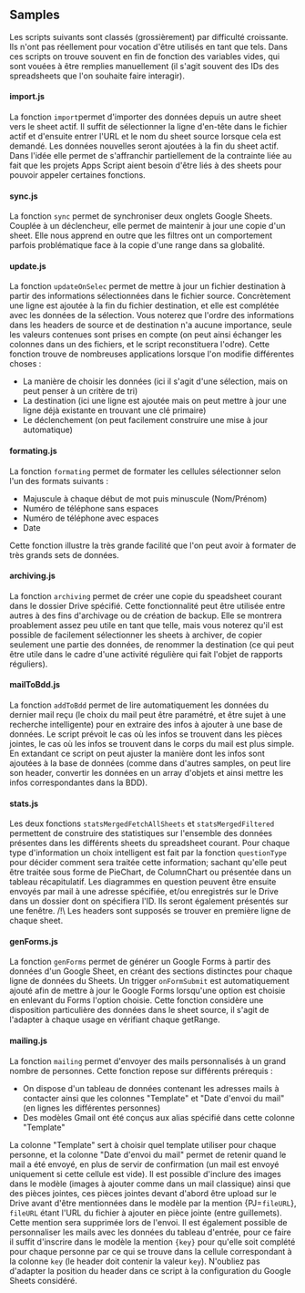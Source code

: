 ## Samples

Les scripts suivants sont classés (grossièrement) par difficulté croissante.
Ils n'ont pas réellement pour vocation d'être utilisés en tant que tels.
Dans ces scripts on trouve souvent en fin de fonction des variables vides, qui sont vouées à être remplies manuellement (il s'agit souvent des IDs des spreadsheets que l'on souhaite faire interagir).

#### import.js

La fonction `import`permet d'importer des données depuis un autre sheet vers le sheet actif. Il suffit de sélectionner la ligne d'en-tête dans le fichier actif et d'ensuite entrer l'URL et le nom du sheet source lorsque cela est demandé. Les données nouvelles seront ajoutées à la fin du sheet actif. Dans l'idée elle permet de s'affranchir partiellement de la contrainte liée au fait que les projets Apps Script aient besoin d'être liés à des sheets pour pouvoir appeler certaines fonctions.

#### sync.js

La fonction `sync` permet de synchroniser deux onglets Google Sheets. Couplée à un déclencheur, elle permet de maintenir à jour une copie d'un sheet. Elle nous apprend en outre que les filtres ont un comportement parfois problématique face à la copie d'une range dans sa globalité.

#### update.js

La fonction `updateOnSelec` permet de mettre à jour un fichier destination à partir des informations sélectionnées dans le fichier source. Concrètement une ligne est ajoutée à la fin du fichier destination, et elle est complétée avec les données de la sélection. Vous noterez que l'ordre des informations dans les headers de source et de destination n'a aucune importance, seule les valeurs contenues sont prises en compte (on peut ainsi échanger les colonnes dans un des fichiers, et le script reconstituera l'odre).
Cette fonction trouve de nombreuses applications lorsque l'on modifie différentes choses :

* La manière de choisir les données (ici il s'agit d'une sélection, mais on peut penser à un critère de tri)
* La destination (ici une ligne est ajoutée mais on peut mettre à jour une ligne déjà existante en trouvant une clé primaire)
* Le déclenchement (on peut facilement construire une mise à jour automatique)

#### formating.js

La fonction `formating` permet de formater les cellules sélectionner selon l'un des formats suivants :

* Majuscule à chaque début de mot puis minuscule (Nom/Prénom)
* Numéro de téléphone sans espaces
* Numéro de téléphone avec espaces
* Date

Cette fonction illustre la très grande facilité que l'on peut avoir à formater de très grands sets de données.

#### archiving.js

La fonction `archiving` permet de créer une copie du speadsheet courant dans le dossier Drive spécifié.
Cette fonctionnalité peut être utilisée entre autres à des fins d'archivage ou de création de backup.
Elle se montrera proablement assez peu utile en tant que telle, mais vous noterez qu'il est possible de facilement sélectionner les sheets à archiver, de copier seulement une partie des données, de renommer la destination (ce qui peut être utile dans le cadre d'une activité régulière qui fait l'objet de rapports réguliers).

#### mailToBdd.js

La fonction `addToBdd` permet de lire automatiquement les données du dernier mail reçu (le choix du mail peut être paramétré, et être sujet à une recherche intelligente) pour en extraire des infos à ajouter à une base de données. Le script prévoit le cas où les infos se trouvent dans les pièces jointes, le cas où les infos se trouvent dans le corps du mail est plus simple. En extandant ce script on peut ajuster la manière dont les infos sont ajoutées à la base de données (comme dans d'autres samples, on peut lire son header, convertir les données en un array d'objets et ainsi mettre les infos correspondantes dans la BDD).

#### stats.js

Les deux fonctions `statsMergedFetchAllSheets` et `statsMergedFiltered` permettent de construire des statistiques sur l'ensemble des données présentes dans les différents sheets du spreadsheet courant. Pour chaque type d'information un choix intelligent est fait par la fonction `questionType` pour décider comment sera traitée cette information; sachant qu'elle peut être traitée sous forme de PieChart, de ColumnChart ou présentée dans un tableau récapitulatif. Les diagrammes en question peuvent être ensuite envoyés par mail à une adresse spécifiée, et/ou enregistrés sur le Drive dans un dossier dont on spécifiera l'ID. Ils seront également présentés sur une fenêtre.
/!\ Les headers sont supposés se trouver en première ligne de chaque sheet.

#### genForms.js

La fonction `genForms` permet de générer un Google Forms à partir des données d'un Google Sheet, en créant des sections distinctes pour chaque ligne de données du Sheets. Un trigger `onFormSubmit` est automatiquement ajouté afin de mettre à jour le Google Forms lorsqu'une option est choisie en enlevant du Forms l'option choisie.
Cette fonction considère une disposition particulière des données dans le sheet source, il s'agit de l'adapter à chaque usage en vérifiant chaque getRange.

#### mailing.js

La fonction `mailing` permet d'envoyer des mails personnalisés à un grand nombre de personnes. Cette fonction repose sur différents prérequis :

* On dispose d'un tableau de données contenant les adresses mails à contacter ainsi que les colonnes "Template" et "Date d'envoi du mail" (en lignes les différentes personnes)
* Des modèles Gmail ont été conçus aux alias spécifié dans cette colonne "Template"

La colonne "Template" sert à choisir quel template utiliser pour chaque personne, et la colonne "Date d'envoi du mail" permet de retenir quand le mail a été envoyé, en plus de servir de confirmation (un mail est envoyé uniquement si cette cellule est vide).
Il est possible d'inclure des images dans le modèle (images à ajouter comme dans un mail classique) ainsi que des pièces jointes, ces pièces jointes devant d'abord être upload sur le Drive avant d'être mentionnées dans le modèle par la mention {PJ=`fileURL`}, `fileURL` étant l'URL du fichier à ajouter en pièce jointe (entre guillemets). Cette mention sera supprimée lors de l'envoi.
Il est également possible de personnaliser les mails avec les données du tableau d'entrée, pour ce faire il suffit d'inscrire dans le modèle la mention `{key}` pour qu'elle soit complété pour chaque personne par ce qui se trouve dans la cellule correspondant à la colonne `key` (le header doit contenir la valeur `key`).
N'oubliez pas d'adapter la position du header dans ce script à la configuration du Google Sheets considéré.
